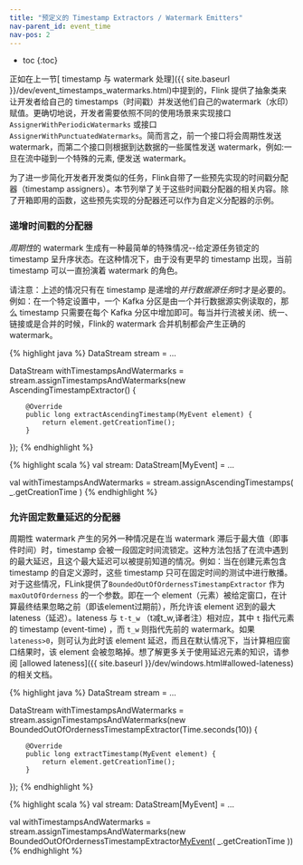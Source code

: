 ```yaml
---
title: "预定义的 Timestamp Extractors / Watermark Emitters"
nav-parent_id: event_time
nav-pos: 2
---
```

<!--
Licensed to the Apache Software Foundation (ASF) under one
or more contributor license agreements.  See the NOTICE file
distributed with this work for additional information
regarding copyright ownership.  The ASF licenses this file
to you under the Apache License, Version 2.0 (the
"License"); you may not use this file except in compliance
with the License.  You may obtain a copy of the License at

  http://www.apache.org/licenses/LICENSE-2.0

Unless required by applicable law or agreed to in writing,
software distributed under the License is distributed on an
"AS IS" BASIS, WITHOUT WARRANTIES OR CONDITIONS OF ANY
KIND, either express or implied.  See the License for the
specific language governing permissions and limitations
under the License.
-->

* toc
{:toc}

正如在上一节[ timestamp 与 watermark 处理]({{ site.baseurl }}/dev/event_timestamps_watermarks.html)中提到的，Flink 提供了抽象类来让开发者给自己的 timestamps（时间戳）并发送他们自己的watermark（水印）赋值。更确切地说，开发者需要依照不同的使用场景来实现接口 `AssignerWithPeriodicWatermarks` 或接口 `AssignerWithPunctuatedWatermarks`。简而言之，前一个接口将会周期性发送 watermark，而第二个接口则根据到达数据的一些属性发送 watermark，例如:一旦在流中碰到一个特殊的元素, 便发送 watermark。

为了进一步简化开发者开发类似的任务，Flink自带了一些预先实现的时间戳分配器（timestamp assigners）。本节列举了关于这些时间戳分配器的相关内容。除了开箱即用的函数，这些预先实现的分配器还可以作为自定义分配器的示例。


### **递增时间戳的分配器**


*周期性*的 watermark 生成有一种最简单的特殊情况--给定源任务锁定的 timestamp 呈升序状态。在这种情况下，由于没有更早的 timestamp 出现，当前 timestamp 可以一直扮演着 watermark 的角色。

请注意：上述的情况只有在 timestamp 是递增的*并行数据源任务*时才是必要的。例如：在一个特定设置中，一个 Kafka 分区是由一个并行数据源实例读取的，那么 timestamp 只需要在每个 Kafka 分区中增加即可。每当并行流被关闭、统一、链接或是合并的时候，Flink的 watermark 合并机制都会产生正确的 watermark。


<div class="codetabs" markdown="1">
<div data-lang="java" markdown="1">
{% highlight java %}
DataStream<MyEvent> stream = ...

DataStream<MyEvent> withTimestampsAndWatermarks =
    stream.assignTimestampsAndWatermarks(new AscendingTimestampExtractor<MyEvent>() {

        @Override
        public long extractAscendingTimestamp(MyEvent element) {
            return element.getCreationTime();
        }
});
{% endhighlight %}
</div>
<div data-lang="scala" markdown="1">
{% highlight scala %}
val stream: DataStream[MyEvent] = ...

val withTimestampsAndWatermarks = stream.assignAscendingTimestamps( _.getCreationTime )
{% endhighlight %}
</div>
</div>

### **允许固定数量延迟的分配器**

周期性 watermark 产生的另外一种情况是在当 watermark 滞后于最大值（即事件时间）时，timestamp 会被一段固定时间流锁定。这种方法包括了在流中遇到的最大延迟，且这个最大延迟可以被提前知道的情况。例如：当在创建元素包含 timestamp 的自定义源时，这些 timestamp 只可在固定时间的测试中进行散播。对于这些情况，FLink提供了`BoundedOutOfOrdernessTimestampExtractor` 作为 `maxOutOfOrderness` 的一个参数。即在一个 element（元素）被给定窗口，在计算最终结果忽略之前（即该element过期前），所允许该 element 迟到的最大 lateness（延迟）。lateness 与 `t-t_w` （t减t_w,译者注）相对应，其中 `t` 指代元素的 timestamp (event-time) ，而 `t_w` 则指代先前的 watermark。如果 `lateness>0`，则可认为此时该 element 延迟，而且在默认情况下，当计算相应窗口结果时，该 element 会被忽略掉。想了解更多关于使用延迟元素的知识，请参阅 [allowed lateness]({{ site.baseurl }}/dev/windows.html#allowed-lateness)的相关文档。


<div class="codetabs" markdown="1">
<div data-lang="java" markdown="1">
{% highlight java %}
DataStream<MyEvent> stream = ...

DataStream<MyEvent> withTimestampsAndWatermarks =
    stream.assignTimestampsAndWatermarks(new BoundedOutOfOrdernessTimestampExtractor<MyEvent>(Time.seconds(10)) {

        @Override
        public long extractTimestamp(MyEvent element) {
            return element.getCreationTime();
        }
});
{% endhighlight %}
</div>
<div data-lang="scala" markdown="1">
{% highlight scala %}
val stream: DataStream[MyEvent] = ...

val withTimestampsAndWatermarks = stream.assignTimestampsAndWatermarks(new BoundedOutOfOrdernessTimestampExtractor[MyEvent](Time.seconds(10))( _.getCreationTime ))
{% endhighlight %}
</div>
</div>
